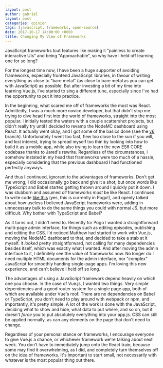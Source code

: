 ```yaml
---
layout: post
author: gabriel
layout: post
categories: opinion
tags: [javascript, frameworks, open-source]
date: 2017-10-17 14:00:00 +0000
title: Changing My View of Frameworks
---
```

JavaScript frameworks tout features like making it "painless to create interactive UIs" and being "Approachable", so why have I held off learning one for so long?

For the longest time now, I have been a huge supporter of avoiding frameworks, especially frontend JavaScript libraries, in favour of writing everything as close to "bare metal" (as close to bare metal as you can get with JavaScript) as possible. But after investing a bit of my time into learning Vue.js, I've started to sing a different tune, especially since I've had the opportunity to put it into practice.

In the beginning, what scared me off of frameworks the most was React. Admittedly, I was a much more novice developer, but that didn't stop me trying to dive head first into the world of frameworks, straight into the most popular. I initially tested the waters with a couple scattershot projects, but didn't really try until I decided to revamp the NodeMC dashboard using React. It actually went okay, and I got some of the basics done (see the [v6](https://github.com/nodemc/dashboard/tree/v6) branch). Unfortunately I went too fast, flew too close to the sun if you will, and lost interest, trying to spread myself too thin by looking into how to build it as a mobile app, while also trying to learn the new ES6 CORE codebase thanks to Jared's rewrite. Regardless of the circumstances, I somehow instated in my head that frameworks were too much of a hassle, especially considering that the previous dashboard I had functioned perfectly anyways.

And thus I continued, ignorant to the advantages of frameworks. Don't get me wrong, I did occasionally go back and give it a shot, but once words like TypeScript and Babel started getting thrown around I quickly put it down. I was stubborn and assumed _all_ frameworks _must_ be like React. I continued to write code [like this](https://github.com/gmemstr/pogo/blob/4dd25948f614556d1b8a586387a2e448a4b5fca1/assets/web/index.html#L51-L61) (yes, this is currently in Pogo!), and openly talked about how useless I believed JavaScript frameworks were, adding in unnecessary bulk to do the same things you could with normal JS, but more difficult. Why bother with TypeScript and Babel?

As it turns out, I didn't need to. Recently for Pogo I wanted a straightforward multi-page admin interface, for things such as editing episodes, publishing and editing the CSS. I'd noticed Matthew had started to work with Vue.js, moving the NodeMC dashboard to that, and decided to take a stab at it myself. It _looked_ pretty straightforward, not calling for many dependencies besides itself, which was exactly what I wanted. And after moving the admin interface to it, I definitely see the value of frameworks now. No longer do I need multiple HTML documents for the admin interface, nor "complex" JavaScript for smoothly handing single-page apps. I'm loving this new experience, and can't believe I held off so long.

The advantages of using a JavaScript framework depend heavily on which one you choose. In the case of Vue.js, I wanted two things. Very simple dependencies and a good router system for a single page app, both of which are available under Vue's roof. There are no dependencies on Babel or TypeScript, you don't need to play around with webpack or npm, and importantly, it's pretty simple. A lot of the work is done with the JavaScript, deciding what to show and hide, what data to put where, and so on, but it doesn't _force_ you to put absolutely everything into your app.js. CSS can still be applied normally, as can any elements on the page that don't need to change.

Regardless of your personal stance on frameworks, I encourage everyone to give Vue.js a chance, or whichever framework we're talking about next week. You don't have to immediately jump onto the React train, because some may find it overwhelming, as I did, and completely turn themselves off on the idea of frameworks. It's important to start small, not necessarily with whatever is the most popular thing out there.
